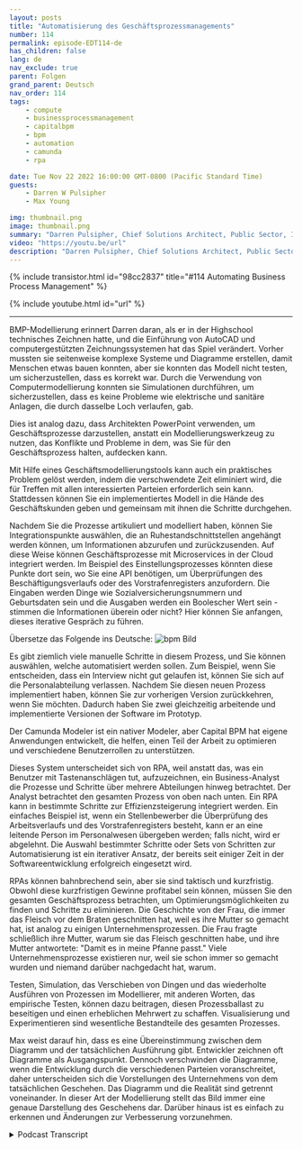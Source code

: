 ```yaml
---
layout: posts
title: "Automatisierung des Geschäftsprozessmanagements"
number: 114
permalink: episode-EDT114-de
has_children: false
lang: de
nav_exclude: true
parent: Folgen
grand_parent: Deutsch
nav_order: 114
tags:
    - compute
    - businessprocessmanagement
    - capitalbpm
    - bpm
    - automation
    - camunda
    - rpa

date: Tue Nov 22 2022 16:00:00 GMT-0800 (Pacific Standard Time)
guests:
    - Darren W Pulsipher
    - Max Young

img: thumbnail.png
image: thumbnail.png
summary: "Darren Pulsipher, Chief Solutions Architect, Public Sector, Intel, und Max Young, CEO von Capital BPM, diskutieren die Operationalisierung des Geschäftsprozessmanagements mit Modellierungsprogrammen."
video: "https://youtu.be/url"
description: "Darren Pulsipher, Chief Solutions Architect, Public Sector, Intel, und Max Young, CEO von Capital BPM, diskutieren die Operationalisierung des Geschäftsprozessmanagements mit Modellierungsprogrammen."
---
```


<div>
{% include transistor.html id="98cc2837" title="#114 Automating Business Process Management" %}

{% include youtube.html id="url" %}
</div>

---

BMP-Modellierung erinnert Darren daran, als er in der Highschool technisches Zeichnen hatte, und die Einführung von AutoCAD und computergestützten Zeichnungssystemen hat das Spiel verändert. Vorher mussten sie seitenweise komplexe Systeme und Diagramme erstellen, damit Menschen etwas bauen konnten, aber sie konnten das Modell nicht testen, um sicherzustellen, dass es korrekt war. Durch die Verwendung von Computermodellierung konnten sie Simulationen durchführen, um sicherzustellen, dass es keine Probleme wie elektrische und sanitäre Anlagen, die durch dasselbe Loch verlaufen, gab.

Dies ist analog dazu, dass Architekten PowerPoint verwenden, um Geschäftsprozesse darzustellen, anstatt ein Modellierungswerkzeug zu nutzen, das Konflikte und Probleme in dem, was Sie für den Geschäftsprozess halten, aufdecken kann.

Mit Hilfe eines Geschäftsmodellierungstools kann auch ein praktisches Problem gelöst werden, indem die verschwendete Zeit eliminiert wird, die für Treffen mit allen interessierten Parteien erforderlich sein kann. Stattdessen können Sie ein implementiertes Modell in die Hände des Geschäftskunden geben und gemeinsam mit ihnen die Schritte durchgehen.

Nachdem Sie die Prozesse artikuliert und modelliert haben, können Sie Integrationspunkte auswählen, die an Ruhestandschnittstellen angehängt werden können, um Informationen abzurufen und zurückzusenden. Auf diese Weise können Geschäftsprozesse mit Microservices in der Cloud integriert werden. Im Beispiel des Einstellungsprozesses könnten diese Punkte dort sein, wo Sie eine API benötigen, um Überprüfungen des Beschäftigungsverlaufs oder des Vorstrafenregisters anzufordern. Die Eingaben werden Dinge wie Sozialversicherungsnummern und Geburtsdaten sein und die Ausgaben werden ein Boolescher Wert sein - stimmen die Informationen überein oder nicht? Hier können Sie anfangen, dieses iterative Gespräch zu führen.

Übersetze das Folgende ins Deutsche: ![bpm Bild](./bpm.png)

Es gibt ziemlich viele manuelle Schritte in diesem Prozess, und Sie können auswählen, welche automatisiert werden sollen. Zum Beispiel, wenn Sie entscheiden, dass ein Interview nicht gut gelaufen ist, können Sie sich auf die Personalabteilung verlassen. Nachdem Sie diesen neuen Prozess implementiert haben, können Sie zur vorherigen Version zurückkehren, wenn Sie möchten. Dadurch haben Sie zwei gleichzeitig arbeitende und implementierte Versionen der Software im Prototyp.

Der Camunda Modeler ist ein nativer Modeler, aber Capital BPM hat eigene Anwendungen entwickelt, die helfen, einen Teil der Arbeit zu optimieren und verschiedene Benutzerrollen zu unterstützen.

Dieses System unterscheidet sich von RPA, weil anstatt das, was ein Benutzer mit Tastenanschlägen tut, aufzuzeichnen, ein Business-Analyst die Prozesse und Schritte über mehrere Abteilungen hinweg betrachtet. Der Analyst betrachtet den gesamten Prozess von oben nach unten. Ein RPA kann in bestimmte Schritte zur Effizienzsteigerung integriert werden. Ein einfaches Beispiel ist, wenn ein Stellenbewerber die Überprüfung des Arbeitsverlaufs und des Vorstrafenregisters besteht, kann er an eine leitende Person im Personalwesen übergeben werden; falls nicht, wird er abgelehnt. Die Auswahl bestimmter Schritte oder Sets von Schritten zur Automatisierung ist ein iterativer Ansatz, der bereits seit einiger Zeit in der Softwareentwicklung erfolgreich eingesetzt wird.

RPAs können bahnbrechend sein, aber sie sind taktisch und kurzfristig. Obwohl diese kurzfristigen Gewinne profitabel sein können, müssen Sie den gesamten Geschäftsprozess betrachten, um Optimierungsmöglichkeiten zu finden und Schritte zu eliminieren. Die Geschichte von der Frau, die immer das Fleisch vor dem Braten geschnitten hat, weil es ihre Mutter so gemacht hat, ist analog zu einigen Unternehmensprozessen. Die Frau fragte schließlich ihre Mutter, warum sie das Fleisch geschnitten habe, und ihre Mutter antwortete: "Damit es in meine Pfanne passt." Viele Unternehmensprozesse existieren nur, weil sie schon immer so gemacht wurden und niemand darüber nachgedacht hat, warum.

Testen, Simulation, das Verschieben von Dingen und das wiederholte Ausführen von Prozessen im Modellierer, mit anderen Worten, das empirische Testen, können dazu beitragen, diesen Prozessballast zu beseitigen und einen erheblichen Mehrwert zu schaffen. Visualisierung und Experimentieren sind wesentliche Bestandteile des gesamten Prozesses.

Max weist darauf hin, dass es eine Übereinstimmung zwischen dem Diagramm und der tatsächlichen Ausführung gibt. Entwickler zeichnen oft Diagramme als Ausgangspunkt. Dennoch verschwinden die Diagramme, wenn die Entwicklung durch die verschiedenen Parteien voranschreitet, daher unterscheiden sich die Vorstellungen des Unternehmens von dem tatsächlichen Geschehen. Das Diagramm und die Realität sind getrennt voneinander. In dieser Art der Modellierung stellt das Bild immer eine genaue Darstellung des Geschehens dar. Darüber hinaus ist es einfach zu erkennen und Änderungen zur Verbesserung vorzunehmen.



<details>
<summary> Podcast Transcript </summary>

<p></p>

</details>
